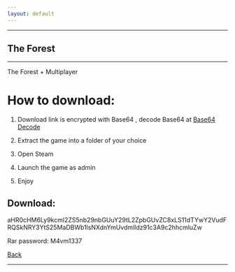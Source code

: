 ```yaml
---
layout: default
---
```


* * *

## The Forest

* * *

The Forest + Multiplayer

# How to download:

1. Download link is encrypted with Base64 , decode Base64 at [Base64 Decode](https://www.base64decode.org/)

2. Extract the game into a folder of your choice

3. Open Steam

4. Launch the game as admin

5. Enjoy

## Download:

aHR0cHM6Ly9kcml2ZS5nb29nbGUuY29tL2ZpbGUvZC8xLS11dTYwY2VudFRQSkNRY3YtS25MaDBWb1lsNXdnYmUvdmlldz91c3A9c2hhcmluZw

Rar password: M4vm1337

[Back](./)

* * *